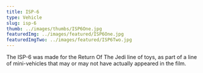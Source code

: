 ```yaml
---
title: ISP-6
type: Vehicle
slug: isp-6
thumb: ../images/thumbs/ISP6One.jpg
featuredImg: ../images/featured/ISP6One.jpg
featuredImgTwo: ../images/featured/ISP6Two.jpg
---
```


The ISP-6 was made for the Return Of The Jedi line of toys, as part of a line of mini-vehicles that may or may not have actually appeared in the film.

